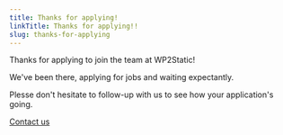 ```yaml
---
title: Thanks for applying!
linkTitle: Thanks for applying!!
slug: thanks-for-applying
---
```


Thanks for applying to join the team at WP2Static!

We've been there, applying for jobs and waiting expectantly.

Plesse don't hesitate to follow-up with us to see how your application's going.

[Contact us](/contact/)
